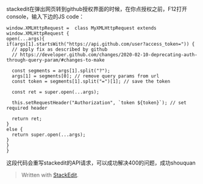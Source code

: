 stackedit在弹出网页转到github授权界面的时候，在你点授权之前，F12打开console，输入下边的JS code：

```
window.XMLHttpRequest =  class MyXMLHttpRequest extends window.XMLHttpRequest {
open(...args){
if(args[1].startsWith("https://api.github.com/user?access_token=")) {
  // apply fix as described by github
  // https://developer.github.com/changes/2020-02-10-deprecating-auth-through-query-param/#changes-to-make
  
  const segments = args[1].split("?");
  args[1] = segments[0]; // remove query params from url
  const token = segments[1].split("=")[1]; // save the token
  
  const ret = super.open(...args);
  
  this.setRequestHeader("Authorization", `token ${token}`); // set required header
  
  return ret;
}
else {
  return super.open(...args);
}
}
}

```

这段代码会重写stackedit的API请求，可以成功解决400的问题，成功shouquan

> Written with [StackEdit](https://stackedit.io/).
<!--stackedit_data:
eyJoaXN0b3J5IjpbLTUyNDEyNDM1N119
-->
